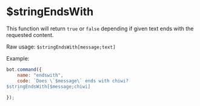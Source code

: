 # $stringEndsWith

This function will return `true` or `false` depending if given text ends with the requested content.

Raw usage: `$stringEndsWith[message;text]`

Example:

```javascript
bot.command({
    name: "endswith",
    code: `Does \`$message\` ends with chiwi?
$stringEndsWith[$message;chiwi]
    `
});
```

